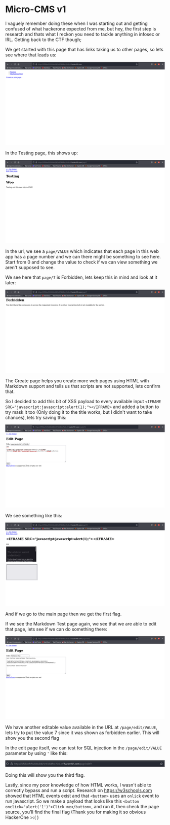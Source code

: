Micro-CMS v1
============

I vaguely remember doing these when I was starting out and getting confused of what hackerone expected from me, but hey, the first step is research and thats what I reckon you need to tackle anything in infosec or IRL. Getting back to the CTF though;

We get started with this page that has links taking us to other pages, so lets see where that leads us:

![Image](images/1.png)

In the Testing page, this shows up:

![Image](images/2.png)

In the url, we see a `page/VALUE` which indicates that each page in this web app has a page number and we can there might be something to see here. Start from 0 and change the value to check if we can view something we aren't supposed to see.

We see here that `page/7` is Forbidden, lets keep this in mind and look at it later:

![Image](images/3.png)

The Create page helps you create more web pages using HTML with Markdown support and tells us that scripts are not supported, lets confirm that.
 
So I decided to add this bit of XSS payload to every available input `<IFRAME SRC="javascript:javascript:alert(1);"></IFRAME>` and added a button to try mask it too (Only doing it to the title works, but I didn't want to take chances), lets try saving this:

![Image](images/4.png)

We see something like this:
 
![Image](images/5.png)
 
And if we go to the main page then we get the first flag.
 
If we see the Markdown Test page again, we see that we are able to edit that page, lets see if we can do something there:
 
![Image](images/6.png)
 
We have another editable value available in the URL at `/page/edit/VALUE`, lets try to put the value 7 since it was shown as forbidden earlier. This will show you the second flag
 
In the edit page itself, we can test for SQL injection in the `/page/edit/VALUE` parameter by using `'` like this:

![Image](images/7.png)

Doing this will show you the third flag.

Lastly, since my poor knowledge of how HTML works, I wasn't able to correctly bypass and run a script. Research on https://w3schools.com showed that HTML events exist and that `<button>` uses an `onlick` event to run javascript. So we make a payload that looks like this `<button onclick="alert('1')">Click me</button>`, and run it, then check the page source, you'll find the final flag (Thank you for making it so obvious HackerOne >:( )
